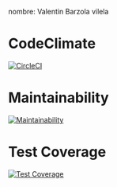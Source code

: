 nombre: Valentin Barzola vilela

# CodeClimate
[![CircleCI](https://dl.circleci.com/status-badge/img/gh/um-computacion-tm/ajedrez-2024-VbarzolaEdu/tree/master.svg?style=svg)](https://dl.circleci.com/status-badge/redirect/gh/um-computacion-tm/ajedrez-2024-VbarzolaEdu/tree/master)

# Maintainability
[![Maintainability](https://api.codeclimate.com/v1/badges/208101193e41b815847e/maintainability)](https://codeclimate.com/github/um-computacion-tm/ajedrez-2024-VbarzolaEdu/maintainability)

# Test Coverage
[![Test Coverage](https://api.codeclimate.com/v1/badges/208101193e41b815847e/test_coverage)](https://codeclimate.com/github/um-computacion-tm/ajedrez-2024-VbarzolaEdu/test_coverage)
